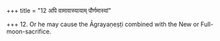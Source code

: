 +++
title = "12 अपि वामावास्यायाम् पौर्णमास्यां"

+++
12. Or he may cause the Āgrayaṇeṣṭi combined with the New or Full-moon-sacrifice.  


[^1]: Contrast VI.29.4. According to this Sūtra each act of the New or Full-moon-sacrifice should be followed by each act of Āgrayaṇeṣṭi. For Sūtras 12-16 cf. KB IV.14. 
